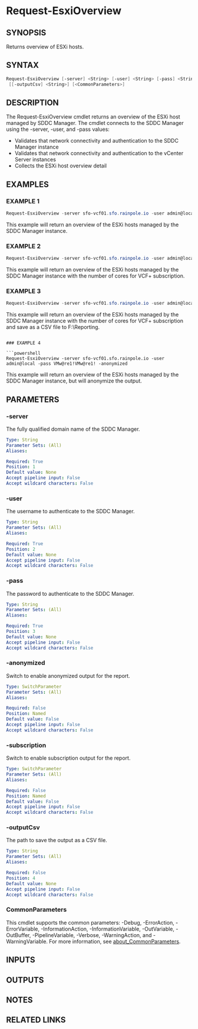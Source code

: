 # Request-EsxiOverview

## SYNOPSIS

Returns overview of ESXi hosts.

## SYNTAX

```powershell
Request-EsxiOverview [-server] <String> [-user] <String> [-pass] <String> [-anonymized] [-subscription]
 [[-outputCsv] <String>] [<CommonParameters>]
```

## DESCRIPTION

The Request-EsxiOverview cmdlet returns an overview of the ESXi host managed by SDDC Manager.
The cmdlet connects to the SDDC Manager using the -server, -user, and -pass values:

- Validates that network connectivity and authentication to the SDDC Manager instance
- Validates that network connectivity and authentication to the vCenter Server instances
- Collects the ESXi host overview detail

## EXAMPLES

### EXAMPLE 1

```powershell
Request-EsxiOverview -server sfo-vcf01.sfo.rainpole.io -user admin@local -pass VMw@re1!VMw@re1!
```

This example will return an overview of the ESXi hosts managed by the SDDC Manager instance.

### EXAMPLE 2

```powershell
Request-EsxiOverview -server sfo-vcf01.sfo.rainpole.io -user admin@local -pass VMw@re1!VMw@re1! -subscription
```

This example will return an overview of the ESXi hosts managed by the SDDC Manager instance with the number of cores for VCF+ subscription.

### EXAMPLE 3

```powershell
Request-EsxiOverview -server sfo-vcf01.sfo.rainpole.io -user admin@local -pass VMw@re1!VMw@re1! -subscription -outputCsv F:\Reporting
```

This example will return an overview of the ESXi hosts managed by the SDDC Manager instance with the number of cores for VCF+ subscription and save as a CSV file to F:\Reporting.
```

### EXAMPLE 4

```powershell
Request-EsxiOverview -server sfo-vcf01.sfo.rainpole.io -user admin@local -pass VMw@re1!VMw@re1! -anonymized
```

This example will return an overview of the ESXi hosts managed by the SDDC Manager instance, but will anonymize the output.

## PARAMETERS

### -server

The fully qualified domain name of the SDDC Manager.

```yaml
Type: String
Parameter Sets: (All)
Aliases:

Required: True
Position: 1
Default value: None
Accept pipeline input: False
Accept wildcard characters: False
```

### -user

The username to authenticate to the SDDC Manager.

```yaml
Type: String
Parameter Sets: (All)
Aliases:

Required: True
Position: 2
Default value: None
Accept pipeline input: False
Accept wildcard characters: False
```

### -pass

The password to authenticate to the SDDC Manager.

```yaml
Type: String
Parameter Sets: (All)
Aliases:

Required: True
Position: 3
Default value: None
Accept pipeline input: False
Accept wildcard characters: False
```

### -anonymized

Switch to enable anonymized output for the report.

```yaml
Type: SwitchParameter
Parameter Sets: (All)
Aliases:

Required: False
Position: Named
Default value: False
Accept pipeline input: False
Accept wildcard characters: False
```

### -subscription

Switch to enable subscription output for the report.

```yaml
Type: SwitchParameter
Parameter Sets: (All)
Aliases:

Required: False
Position: Named
Default value: False
Accept pipeline input: False
Accept wildcard characters: False
```

### -outputCsv

The path to save the output as a CSV file.

```yaml
Type: String
Parameter Sets: (All)
Aliases:

Required: False
Position: 4
Default value: None
Accept pipeline input: False
Accept wildcard characters: False
```

### CommonParameters

This cmdlet supports the common parameters: -Debug, -ErrorAction, -ErrorVariable, -InformationAction, -InformationVariable, -OutVariable, -OutBuffer, -PipelineVariable, -Verbose, -WarningAction, and -WarningVariable. For more information, see [about_CommonParameters](http://go.microsoft.com/fwlink/?LinkID=113216).

## INPUTS

## OUTPUTS

## NOTES

## RELATED LINKS
